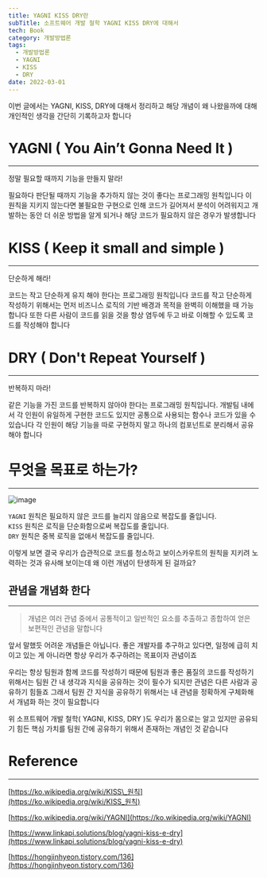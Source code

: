 ```yaml
---
title: YAGNI KISS DRY란
subTitle: 소프트웨어 개발 철학 YAGNI KISS DRY에 대해서
tech: Book
category: 개발방법론
tags:
  - 개발방법론
  - YAGNI
  - KISS
  - DRY
date: 2022-03-01
---
```


이번 글에서는 YAGNI, KISS, DRY에 대해서 정리하고
해당 개념이 왜 나왔을까에 대해 개인적인 생각을 간단히 기록하고자 합니다

# YAGNI ( You Ain’t Gonna Need It )

---

정말 필요할 때까지 기능을 만들지 말라!

필요하다 판단될 때까지 기능을 추가하지 않는 것이 좋다는 프로그래밍 원칙입니다
이 원칙을 지키지 않는다면 불필요한 구현으로 인해 코드가 길어져서 분석이 어려워지고
개발하는 동안 더 쉬운 방법을 알게 되거나 해당 코드가 필요하지 않은 경우가 발생합니다

# KISS ( Keep it small and simple )

---

단순하게 해라!

코드는 작고 단순하게 유지 해야 한다는 프로그래밍 원칙입니다
코드를 작고 단순하게 작성하기 위해서는 먼저
비즈니스 로직의 기반 배경과 목적을 완벽히 이해했을 때 가능합니다
또한 다른 사람이 코드를 읽을 것을 항상 염두에 두고 바로 이해할 수 있도록 코드를 작성해야 합니다

# DRY ( Don't Repeat Yourself )

---

반복하지 마라!

같은 기능을 가진 코드를 반복하지 않아야 한다는 프로그래밍 원칙입니다.
개발팀 내에서 각 인원이 유일하게 구현한 코드도 있지만 공통으로 사용되는 함수나 코드가 있을 수 있습니다
각 인원이 해당 기능을 따로 구현하지 말고 하나의 컴포넌트로 분리해서 공유해야 합니다

# 무엇을 목표로 하는가?

---

![image](https://user-images.githubusercontent.com/55491354/207637051-ece53b49-246b-47a3-9cde-77103246f2bb.png)

`YAGNI` 원칙은 필요하지 않은 코드를 늘리지 않음으로 복잡도를 줄입니다.  
`KISS` 원칙은 로직을 단순화함으로써 복잡도를 줄입니다.  
`DRY` 원칙은 중복 로직을 없애서 복잡도를 줄입니다.

이렇게 보면 결국 우리가 습관적으로 코드를 청소하고 보이스카우트의 원칙을 지키려 노력하는 것과
유사해 보이는데 왜 이런 개념이 탄생하게 된 걸까요?

## 관념을 개념화 한다

---

> 개념은 여러 관념 중에서 공통적이고 일반적인 요소를 추출하고 종합하여 얻은 보편적인 관념을 말합니다

앞서 말했듯 어려운 개념들은 아닙니다.
좋은 개발자를 추구하고 있다면, 일정에 급히 치이고 있는 게 아니라면 항상 우리가 추구하려는 목표이자 관념이죠

우리는 항상 팀원과 함께 코드를 작성하기 때문에 팀원과 좋은 품질의 코드를 작성하기 위해서는
팀원 간 내 생각과 지식을 공유하는 것이 필수가 되지만 관념은 다른 사람과 공유하기 힘들죠
그래서 팀원 간 지식을 공유하기 위해서는 내 관념을 정확하게 구체화해서 개념화 하는 것이 필요합니다

위 소프트웨어 개발 철학( YAGNI, KISS, DRY )도 우리가 몸으로는 알고 있지만
공유되기 힘든 핵심 가치를 팀원 간에 공유하기 위해서 존재하는 개념인 것 같습니다

# Reference

---

[https://ko.wikipedia.org/wiki/KISS\_원칙](https://ko.wikipedia.org/wiki/KISS_원칙)

[https://ko.wikipedia.org/wiki/YAGNI](https://ko.wikipedia.org/wiki/YAGNI)

[https://www.linkapi.solutions/blog/yagni-kiss-e-dry](https://www.linkapi.solutions/blog/yagni-kiss-e-dry)

[https://hongjinhyeon.tistory.com/136](https://hongjinhyeon.tistory.com/136)
